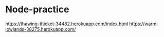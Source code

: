 # Node-practice


https://thawing-thicket-34482.herokuapp.com/index.html
https://warm-lowlands-38275.herokuapp.com/

